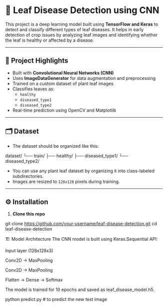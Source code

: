 # 🌿 Leaf Disease Detection using CNN

This project is a deep learning model built using **TensorFlow and Keras** to detect and classify different types of leaf diseases. It helps in early detection of crop issues by analyzing leaf images and identifying whether the leaf is healthy or affected by a disease.

---

## 🧠 Project Highlights

- Built with **Convolutional Neural Networks (CNN)**
- Uses **ImageDataGenerator** for data augmentation and preprocessing
- Trained on a custom dataset of plant leaf images
- Classifies leaves as:
  - `healthy`
  - `diseased_type1`
  - `diseased_type2`
- Real-time prediction using OpenCV and Matplotlib

---

## 🗂 Dataset

- The dataset should be organized like this:

dataset/
└── train/
├── healthy/
├── diseased_type1/
└── diseased_type2/


- You can use any plant leaf dataset by organizing it into class-labeled subdirectories.
- Images are resized to `128x128` pixels during training.

---

## ⚙️ Installation

1. **Clone this repo**

git clone https://github.com/your-username/leaf-disease-detection.git
cd leaf-disease-detection

🏗️ Model Architecture
The CNN model is built using Keras.Sequential API:

Input layer (128x128x3)

Conv2D → MaxPooling

Conv2D → MaxPooling

Flatten → Dense → Softmax

The model is trained for 10 epochs and saved as leaf_disease_model.h5.

python predict.py  # to predict the new test image

